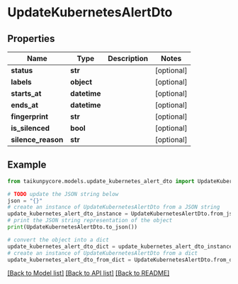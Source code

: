 # UpdateKubernetesAlertDto


## Properties

Name | Type | Description | Notes
------------ | ------------- | ------------- | -------------
**status** | **str** |  | [optional] 
**labels** | **object** |  | [optional] 
**starts_at** | **datetime** |  | [optional] 
**ends_at** | **datetime** |  | [optional] 
**fingerprint** | **str** |  | [optional] 
**is_silenced** | **bool** |  | [optional] 
**silence_reason** | **str** |  | [optional] 

## Example

```python
from taikunpycore.models.update_kubernetes_alert_dto import UpdateKubernetesAlertDto

# TODO update the JSON string below
json = "{}"
# create an instance of UpdateKubernetesAlertDto from a JSON string
update_kubernetes_alert_dto_instance = UpdateKubernetesAlertDto.from_json(json)
# print the JSON string representation of the object
print(UpdateKubernetesAlertDto.to_json())

# convert the object into a dict
update_kubernetes_alert_dto_dict = update_kubernetes_alert_dto_instance.to_dict()
# create an instance of UpdateKubernetesAlertDto from a dict
update_kubernetes_alert_dto_from_dict = UpdateKubernetesAlertDto.from_dict(update_kubernetes_alert_dto_dict)
```
[[Back to Model list]](../README.md#documentation-for-models) [[Back to API list]](../README.md#documentation-for-api-endpoints) [[Back to README]](../README.md)


